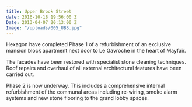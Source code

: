 ```yaml
---
title: Upper Brook Street
date: 2016-10-18 19:56:00 Z
Date: 2013-04-07 20:13:00 Z
Image: "/uploads/005_UBS.jpg"
---
```


Hexagon have completed Phase 1 of a refurbishment of an exclusive mansion block apartment next door to Le Gavroche in the heart of Mayfair.

The facades have been restored with specialist stone cleaning techniques. Roof repairs and overhaul of all external architectural features have been carried out.

Phase 2 is now underway. This includes a comprehensive internal refurbishment of the communal areas including re-wiring, smoke alarm systems and new stone flooring to the grand lobby spaces.
